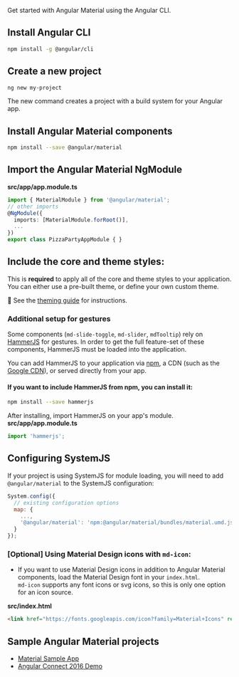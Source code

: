 Get started with Angular Material using the Angular CLI.

## Install Angular CLI
 
 ```bash
 npm install -g @angular/cli
 ```
 
## Create a new project
 
 ```bash
 ng new my-project
 ```

The new command creates a project with a build system for your Angular app.

## Install Angular Material components 

```bash
npm install --save @angular/material
```

## Import the Angular Material NgModule
  
**src/app/app.module.ts**
```ts
import { MaterialModule } from '@angular/material';
// other imports 
@NgModule({
  imports: [MaterialModule.forRoot()],
  ...
})
export class PizzaPartyAppModule { }
```

## Include the core and theme styles:
This is **required** to apply all of the core and theme styles to your application. You can either
use a pre-built theme, or define your own custom theme.

:trident:  See the [theming guide](./theming) for instructions.

### Additional setup for gestures
Some components (`md-slide-toggle`, `md-slider`, `mdTooltip`) rely on 
[HammerJS](http://hammerjs.github.io/) for gestures. In order to get the full feature-set of these
components, HammerJS must be loaded into the application.

You can add HammerJS to your application via [npm](https://www.npmjs.com/package/hammerjs), a CDN 
(such as the [Google CDN](https://developers.google.com/speed/libraries/#hammerjs)), or served 
directly from your app.

#### If you want to include HammerJS from npm, you can install it:

```bash
npm install --save hammerjs 
```

After installing, import HammerJS on your app's module.
**src/app/app.module.ts**
```ts
import 'hammerjs';
```

## Configuring SystemJS
If your project is using SystemJS for module loading, you will need to add `@angular/material` 
to the SystemJS configuration:

```js
System.config({
  // existing configuration options
  map: {
    ...,
    '@angular/material': 'npm:@angular/material/bundles/material.umd.js'
  }
});
```

### [Optional] Using Material Design icons with `md-icon`:

- If you want to use Material Design icons in addition to Angular Material components, 
load the Material Design font in your `index.html`.  
`md-icon` supports any font icons or svg icons, so this is only one option for an icon source.
       
**src/index.html**
```html
<link href="https://fonts.googleapis.com/icon?family=Material+Icons" rel="stylesheet">
```

## Sample Angular Material projects
- [Material Sample App](https://github.com/jelbourn/material2-app)
- [Angular Connect 2016 Demo](https://github.com/kara/leashed-in)
